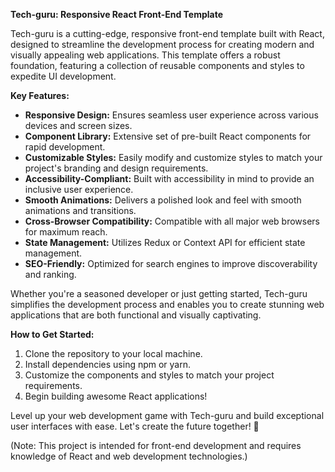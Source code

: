 **Tech-guru: Responsive React Front-End Template**

Tech-guru is a cutting-edge, responsive front-end template built with React, designed to streamline the development process for creating modern and visually appealing web applications. This template offers a robust foundation, featuring a collection of reusable components and styles to expedite UI development.

**Key Features:**
- **Responsive Design:** Ensures seamless user experience across various devices and screen sizes.
- **Component Library:** Extensive set of pre-built React components for rapid development.
- **Customizable Styles:** Easily modify and customize styles to match your project's branding and design requirements.
- **Accessibility-Compliant:** Built with accessibility in mind to provide an inclusive user experience.
- **Smooth Animations:** Delivers a polished look and feel with smooth animations and transitions.
- **Cross-Browser Compatibility:** Compatible with all major web browsers for maximum reach.
- **State Management:** Utilizes Redux or Context API for efficient state management.
- **SEO-Friendly:** Optimized for search engines to improve discoverability and ranking.

Whether you're a seasoned developer or just getting started, Tech-guru simplifies the development process and enables you to create stunning web applications that are both functional and visually captivating.

**How to Get Started:**
1. Clone the repository to your local machine.
2. Install dependencies using npm or yarn.
3. Customize the components and styles to match your project requirements.
4. Begin building awesome React applications!

Level up your web development game with Tech-guru and build exceptional user interfaces with ease. Let's create the future together! 🚀

(Note: This project is intended for front-end development and requires knowledge of React and web development technologies.)
